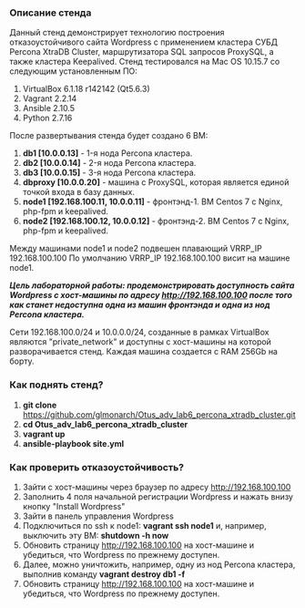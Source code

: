### Описание стенда

Данный стенд демонстрирует технологию построения отказоустойчивого сайта Wordpress с применением кластера СУБД Percona XtraDB Cluster, маршрутизатора SQL запросов ProxySQL, а также кластера Keepalived. Стенд тестировался на Mac OS 10.15.7 со следующим установленным ПО:

1. VirtualBox 6.1.18 r142142 (Qt5.6.3)
2. Vagrant 2.2.14
3. Ansible 2.10.5
4. Python 2.7.16

После развертывания стенда будет создано 6 ВМ:

1. **db1 [10.0.0.13]** - 1-я нода Percona кластера. 
2. **db2 [10.0.0.14]** - 2-я нода Percona кластера. 
3. **db3 [10.0.0.15]** - 3-я нода Percona кластера.
4. **dbproxy [10.0.0.20]** - машина с ProxySQL, которая является единой точкой входа в базу данных.
5. **node1 [192.168.100.11, 10.0.0.11]** - фронтэнд-1. ВМ Centos 7 с Nginx, php-fpm и keepalived. 
6. **node2 [192.168.100.12, 10.0.0.12]** - фронтэнд-2. ВМ Centos 7 с Nginx, php-fpm и keepalived.

Между машинами node1 и node2 подвешен плавающий VRRP_IP 192.168.100.100 По умолчанию VRRP_IP 192.168.100.100 висит на машине node1.


***Цель лабораторной работы: продемонстрировать доступность сайта Wordpress с хост-машины по адресу http://192.168.100.100 после того как станет недоступна одна из машин фронтэнда и одна из нод Percona кластера.***



Сети 192.168.100.0/24 и 10.0.0.0/24, созданные в рамках VirtualBox являются "private_network" и доступны с хост-машины на которой разворачивается стенд. Каждая машина создается с RAM 256Gb на борту.

### Как поднять стенд?

1. **git clone** https://github.com/glmonarch/Otus_adv_lab6_percona_xtradb_cluster.git
2. **cd Otus_adv_lab6_percona_xtradb_cluster**
3. **vagrant up**
4. **ansible-playbook site.yml**

### Как проверить отказоустойчивость?
1. Зайти с хост-машины через браузер по адресу http://192.168.100.100
2. Заполнить 4 поля начальной регистрации Wordpress и нажать внизу кнопку "Install Wordpress"
3. Зайти в панель управления Wordpress
4. Подключиться по ssh к node1: **vagrant ssh node1** и, например, выключить эту ВМ: **shutdown -h now**
5. Обновить страницу http://192.168.100.100 на хост-машине и убедиться, что Wordpress по прежнему доступен.
6. Далее, можно уничтожить, например, одну из нод Percona кластера, выполнив команду **vagrant destroy db1 -f**
7. Обновить страницу http://192.168.100.100 на хост-машине и убедиться, что Wordpress по прежнему доступен.   

